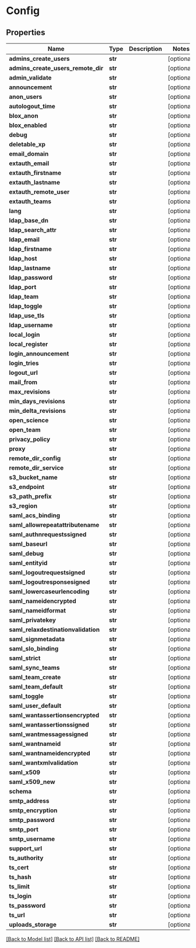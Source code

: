 # Config

## Properties
Name | Type | Description | Notes
------------ | ------------- | ------------- | -------------
**admins_create_users** | **str** |  | [optional] 
**admins_create_users_remote_dir** | **str** |  | [optional] 
**admin_validate** | **str** |  | [optional] 
**announcement** | **str** |  | [optional] 
**anon_users** | **str** |  | [optional] 
**autologout_time** | **str** |  | [optional] 
**blox_anon** | **str** |  | [optional] 
**blox_enabled** | **str** |  | [optional] 
**debug** | **str** |  | [optional] 
**deletable_xp** | **str** |  | [optional] 
**email_domain** | **str** |  | [optional] 
**extauth_email** | **str** |  | [optional] 
**extauth_firstname** | **str** |  | [optional] 
**extauth_lastname** | **str** |  | [optional] 
**extauth_remote_user** | **str** |  | [optional] 
**extauth_teams** | **str** |  | [optional] 
**lang** | **str** |  | [optional] 
**ldap_base_dn** | **str** |  | [optional] 
**ldap_search_attr** | **str** |  | [optional] 
**ldap_email** | **str** |  | [optional] 
**ldap_firstname** | **str** |  | [optional] 
**ldap_host** | **str** |  | [optional] 
**ldap_lastname** | **str** |  | [optional] 
**ldap_password** | **str** |  | [optional] 
**ldap_port** | **str** |  | [optional] 
**ldap_team** | **str** |  | [optional] 
**ldap_toggle** | **str** |  | [optional] 
**ldap_use_tls** | **str** |  | [optional] 
**ldap_username** | **str** |  | [optional] 
**local_login** | **str** |  | [optional] 
**local_register** | **str** |  | [optional] 
**login_announcement** | **str** |  | [optional] 
**login_tries** | **str** |  | [optional] 
**logout_url** | **str** |  | [optional] 
**mail_from** | **str** |  | [optional] 
**max_revisions** | **str** |  | [optional] 
**min_days_revisions** | **str** |  | [optional] 
**min_delta_revisions** | **str** |  | [optional] 
**open_science** | **str** |  | [optional] 
**open_team** | **str** |  | [optional] 
**privacy_policy** | **str** |  | [optional] 
**proxy** | **str** |  | [optional] 
**remote_dir_config** | **str** |  | [optional] 
**remote_dir_service** | **str** |  | [optional] 
**s3_bucket_name** | **str** |  | [optional] 
**s3_endpoint** | **str** |  | [optional] 
**s3_path_prefix** | **str** |  | [optional] 
**s3_region** | **str** |  | [optional] 
**saml_acs_binding** | **str** |  | [optional] 
**saml_allowrepeatattributename** | **str** |  | [optional] 
**saml_authnrequestssigned** | **str** |  | [optional] 
**saml_baseurl** | **str** |  | [optional] 
**saml_debug** | **str** |  | [optional] 
**saml_entityid** | **str** |  | [optional] 
**saml_logoutrequestsigned** | **str** |  | [optional] 
**saml_logoutresponsesigned** | **str** |  | [optional] 
**saml_lowercaseurlencoding** | **str** |  | [optional] 
**saml_nameidencrypted** | **str** |  | [optional] 
**saml_nameidformat** | **str** |  | [optional] 
**saml_privatekey** | **str** |  | [optional] 
**saml_relaxdestinationvalidation** | **str** |  | [optional] 
**saml_signmetadata** | **str** |  | [optional] 
**saml_slo_binding** | **str** |  | [optional] 
**saml_strict** | **str** |  | [optional] 
**saml_sync_teams** | **str** |  | [optional] 
**saml_team_create** | **str** |  | [optional] 
**saml_team_default** | **str** |  | [optional] 
**saml_toggle** | **str** |  | [optional] 
**saml_user_default** | **str** |  | [optional] 
**saml_wantassertionsencrypted** | **str** |  | [optional] 
**saml_wantassertionssigned** | **str** |  | [optional] 
**saml_wantmessagessigned** | **str** |  | [optional] 
**saml_wantnameid** | **str** |  | [optional] 
**saml_wantnameidencrypted** | **str** |  | [optional] 
**saml_wantxmlvalidation** | **str** |  | [optional] 
**saml_x509** | **str** |  | [optional] 
**saml_x509_new** | **str** |  | [optional] 
**schema** | **str** |  | [optional] 
**smtp_address** | **str** |  | [optional] 
**smtp_encryption** | **str** |  | [optional] 
**smtp_password** | **str** |  | [optional] 
**smtp_port** | **str** |  | [optional] 
**smtp_username** | **str** |  | [optional] 
**support_url** | **str** |  | [optional] 
**ts_authority** | **str** |  | [optional] 
**ts_cert** | **str** |  | [optional] 
**ts_hash** | **str** |  | [optional] 
**ts_limit** | **str** |  | [optional] 
**ts_login** | **str** |  | [optional] 
**ts_password** | **str** |  | [optional] 
**ts_url** | **str** |  | [optional] 
**uploads_storage** | **str** |  | [optional] 

[[Back to Model list]](../README.md#documentation-for-models) [[Back to API list]](../README.md#documentation-for-api-endpoints) [[Back to README]](../README.md)

